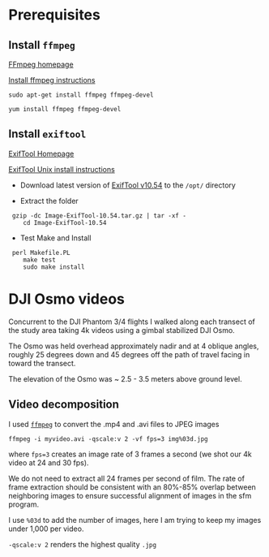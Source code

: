 # Prerequisites

## Install `ffmpeg`

[FFmpeg homepage](https://ffmpeg.org/)

[Install ffmpeg instructions](https://ffmpeg.org/download.html#build-linux)

```
sudo apt-get install ffmpeg ffmpeg-devel
```

```
yum install ffmpeg ffmpeg-devel
```

## Install `exiftool`

[ExifTool Homepage](http://www.sno.phy.queensu.ca/~phil/exiftool/index.html)

[ExifTool Unix install instructions](http://www.sno.phy.queensu.ca/~phil/exiftool/index.html)

* Download latest version of [ExifTool v10.54](http://www.sno.phy.queensu.ca/~phil/exiftool/Image-ExifTool-10.54.tar.gz) to the `/opt/` directory

* Extract the folder

```
 gzip -dc Image-ExifTool-10.54.tar.gz | tar -xf -
    cd Image-ExifTool-10.54
```

* Test Make and Install

```
 perl Makefile.PL
    make test
    sudo make install
```


# DJI Osmo videos 

Concurrent to the DJI Phantom 3/4 flights I walked along each transect of the study area taking 4k videos using a gimbal stabilized DJI Osmo.

The Osmo was held overhead approximately nadir and at 4 oblique angles, roughly 25 degrees down and 45 degrees off the path of travel facing in toward the transect. 

The elevation of the Osmo was ~ 2.5 - 3.5 meters above ground level.

## Video decomposition

I used [`ffmpeg`](https://ffmpeg.org/) to convert the .mp4 and .avi files to JPEG images

```
ffmpeg -i myvideo.avi -qscale:v 2 -vf fps=3 img%03d.jpg
```

where `fps=3` creates an image rate of 3 frames a second (we shot our 4k video at 24 and 30 fps).

We do not need to extract all 24 frames per second of film. The rate of frame extraction should be consistent with an 80%-85% overlap between neighboring images to ensure successful alignment of images in the sfm program.  

I use `%03d` to add the number of images, here I am trying to keep my images under 1,000 per video.

`-qscale:v 2` renders the highest quality `.jpg`
